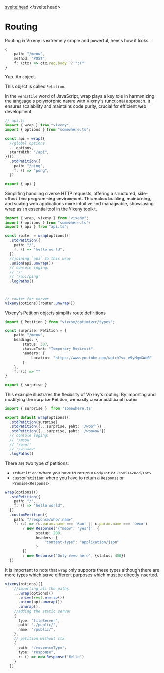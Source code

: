 <script>
    import Heading from "$lib/components/Heading.svelte"
    import PreviousNext from "$lib/components/PreviousNext.svelte"
</script>

<svelte:head>
    <title>Routing - Vixeny</title>
    <meta name="description" content="Learn how to create routes in Vixeny" />
</svelte:head>

# Routing

Routing in Vixeny is extremely simple and powerful, here's how it looks.

```ts
{
    path: "/meow",
    method: "POST",
    f: (ctx) => ctx.req.body ?? ":("
}
```

Yup. An object.

This object is called `Petition`.

<Heading title="wrap" size="2" />

In the `versatile` world of JavaScript, wrap plays a key role in harmonizing the language's polymorphic nature with Vixeny's functional approach. It ensures scalability and maintains code purity, crucial for efficient web development.

```ts
// api.ts
import { wrap } from "vixeny";
import { options } from "somewhere.ts"; 

const api = wrap({
  //global options
  ...options,
  startWith: "/api",
})()
  .stdPetition({
    path: "/ping",
    f: () => "pong",
  })

export { api }
```

Simplifing handling diverse HTTP requests, offering a structured, side-effect-free programming environment. This makes building, maintaining, and scaling web applications more intuitive and manageable, showcasing wrap as an essential tool in the Vixeny toolkit.

```ts
import { wrap, vixeny } from "vixeny";
import { options } from "somewhere.ts"; 
import { api } from "api.ts"; 

const router = wrap(options)()
  .stdPetition({
    path: "/",
    f: () => "hello world",
  })
  //joining `api` to this wrap
  .union(api.unwrap())
  // console loging:
  // '/'
  // '/api/ping'
  .logPaths()



// router for server
vixeny(options)(router.unwrap())

```

<Heading title="Petitions" size="2" />

Vixeny's Petition objects simplify route definitions

```ts
import { Petition } from "vixeny/optimizer/types";

const surprise: Petition = {
    path: "/meow",
    headings: {
        status: 307,
        statusText: "Temporary Redirect",
        headers: {
            Location: "https://www.youtube.com/watch?v=_e9yMqmXWo0"
        }
    },
    f: (c) => ""
}

export { surprise }

```
This example illustrates the flexibility of Vixeny's routing. By importing and modifying the surprise Petition, we easily create additional routes

```ts
import { surprise }  from 'somewhere.ts'

export default wrap(options)()
  .stdPetition(surprise)
  .stdPetition({...surprise, paht: '/woof'})
  .stdPetition({...surprise, paht: '/woooow'})
  // console loging:
  // '/meow'
  // '/woof'
  // '/woooow'
  .logPaths()


```


<Heading title="Petitions types in wrap" size="2" />

 There are two type of petitions:
  - `stdPetition`: where you have to return a `BodyInt` or `Promise<BodyInt>`
  - `customPetition`: where you have to return a `Response` or `Promise<Response>`

```ts
wrap(options)()
  .stdPetition({
    path: "/",
    f: () => "hello world",
  })
  .customPetition({
    path: "/response/who/:name",
    f: (c) => (c.param.name === "Bun" || c.param.name === "Deno")
        ? new Response('{"meow": "yes"}', {
              status: 200,
              headers: {
                  "content-type": "application/json"
              }
        })
        : new Response("Only devs here", {status: 400})
  })
```

It is important to note that `wrap` only supports these types although there are more types which serve different purposes which must be directly inserted.

```ts
vixeny(options)([
    //importing all the paths
    ...wrap(options)()
      .union(root.unwrap())
      .union(api.unwrap())
      .unwrap(),
    //adding the static server
    {
      type: "fileServer",
      path: "./public/",
      name: "/public/",
    },
    // petition without ctx
    {
      path: "/responseType",
      type: "response",
      r: () => new Response('Hello')
    }
  ])
```

<PreviousNext previous="/framework/init" next="/framework/resolve" />
